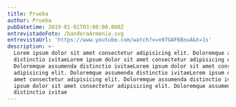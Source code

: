 ```yaml
---
title: Prueba
author: Prueba
pubDatetime: 2019-01-01T03:00:00.000Z
entrevistadoFoto: /banderaArmenia.svg
entrevistaUrl: 'https://www.youtube.com/watch?v=n97GAF6BnuA&t=1s'
description: >-
  Lorem ipsum dolor sit amet consectetur adipisicing elit. Doloremque assumenda
  distinctio ivitaeLorem ipsum dolor sit amet consectetur adipisicing elit.
  Doloremque assumenda distinctio ivitaeLorem ipsum dolor sit amet consectetur
  adipisicing elit. Doloremque assumenda distinctio ivitaeLorem ipsum dolor sit
  amet consectetur adipisicing elit. Doloremque assumenda distinctio ivitaeLorem
  ipsum dolor sit amet consectetur adipisicing elit. Doloremque assumenda
  distinctio ivitae
---
```


